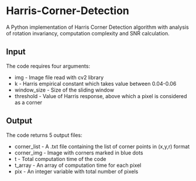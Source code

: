 # Harris-Corner-Detection
A Python implementation of Harris Corner Detection algorithm with analysis of rotation invariancy, computation complexity and SNR calculation.

## Input
The code requires four arguments:
* img - Image file read with cv2 library
* k - Harris empirical constant which takes value between 0.04-0.06
* window_size - Size of the sliding window 
* threshold - Value of Harris response, above which a pixel is considered as a corner

## Output
The code returns 5 output files:
* corner_list - A .txt file containing the list of corner points in (x,y,r) format
* corner_img - Image with corners marked in blue dots
* t - Total computation time of the code
* t_array - An array of computation time for each pixel
* pix - An integer variable with total number of pixels

